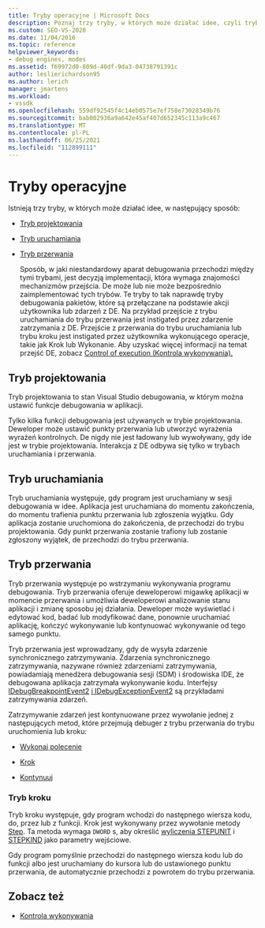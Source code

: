```yaml
---
title: Tryby operacyjne | Microsoft Docs
description: Poznaj trzy tryby, w których może działać idee, czyli tryb projektowania, tryb uruchamiania i tryb przerwania.
ms.custom: SEO-VS-2020
ms.date: 11/04/2016
ms.topic: reference
helpviewer_keywords:
- debug engines, modes
ms.assetid: f69972d0-809d-40df-9da3-04738791391c
author: leslierichardson95
ms.author: lerich
manager: jmartens
ms.workload:
- vssdk
ms.openlocfilehash: 559df92545f4c14eb0575e7ef758e73028349b76
ms.sourcegitcommit: bab002936a9a642e45af407d652345c113a9c467
ms.translationtype: MT
ms.contentlocale: pl-PL
ms.lasthandoff: 06/25/2021
ms.locfileid: "112899111"
---
```

# <a name="operational-modes"></a>Tryby operacyjne
Istnieją trzy tryby, w których może działać idee, w następujący sposób:

- [Tryb projektowania](#vsconoperationalmodesanchor1)

- [Tryb uruchamiania](#vsconoperationalmodesanchor2)

- [Tryb przerwania](#vsconoperationalmodesanchor3)

  Sposób, w jaki niestandardowy aparat debugowania przechodzi między tymi trybami, jest decyzją implementacji, która wymaga znajomości mechanizmów przejścia. De może lub nie może bezpośrednio zaimplementować tych trybów. Te tryby to tak naprawdę tryby debugowania pakietów, które są przełączane na podstawie akcji użytkownika lub zdarzeń z DE. Na przykład przejście z trybu uruchamiania do trybu przerwania jest instigated przez zdarzenie zatrzymania z DE. Przejście z przerwania do trybu uruchamiania lub trybu kroku jest instigated przez użytkownika wykonującego operacje, takie jak Krok lub Wykonanie. Aby uzyskać więcej informacji na temat przejść DE, zobacz [Control of execution (Kontrola wykonywania).](../../extensibility/debugger/control-of-execution.md)

## <a name="design-mode"></a><a name="vsconoperationalmodesanchor1"></a> Tryb projektowania
 Tryb projektowania to stan Visual Studio debugowania, w którym można ustawić funkcje debugowania w aplikacji.

 Tylko kilka funkcji debugowania jest używanych w trybie projektowania. Deweloper może ustawić punkty przerwania lub utworzyć wyrażenia wyrażeń kontrolnych. De nigdy nie jest ładowany lub wywoływany, gdy ide jest w trybie projektowania. Interakcja z DE odbywa się tylko w trybach uruchamiania i przerwania.

## <a name="run-mode"></a><a name="vsconoperationalmodesanchor2"></a> Tryb uruchamiania
 Tryb uruchamiania występuje, gdy program jest uruchamiany w sesji debugowania w idee. Aplikacja jest uruchamiana do momentu zakończenia, do momentu trafienia punktu przerwania lub zgłoszenia wyjątku. Gdy aplikacja zostanie uruchomiona do zakończenia, de przechodzi do trybu projektowania. Gdy punkt przerwania zostanie trafiony lub zostanie zgłoszony wyjątek, de przechodzi do trybu przerwania.

## <a name="break-mode"></a><a name="vsconoperationalmodesanchor3"></a> Tryb przerwania
 Tryb przerwania występuje po wstrzymaniu wykonywania programu debugowania. Tryb przerwania oferuje deweloperowi migawkę aplikacji w momencie przerwania i umożliwia deweloperowi analizowanie stanu aplikacji i zmianę sposobu jej działania. Deweloper może wyświetlać i edytować kod, badać lub modyfikować dane, ponownie uruchamiać aplikację, kończyć wykonywanie lub kontynuować wykonywanie od tego samego punktu.

 Tryb przerwania jest wprowadzany, gdy de wysyła zdarzenie synchronicznego zatrzymywania. Zdarzenia synchronicznego zatrzymywania, nazywane również zdarzeniami zatrzymywania, powiadamiają menedżera debugowania sesji (SDM) i środowiska IDE, że debugowana aplikacja zatrzymała wykonywanie kodu. Interfejsy [IDebugBreakpointEvent2](../../extensibility/debugger/reference/idebugbreakpointevent2.md) [i IDebugExceptionEvent2](../../extensibility/debugger/reference/idebugexceptionevent2.md) są przykładami zatrzymywania zdarzeń.

 Zatrzymywanie zdarzeń jest kontynuowane przez wywołanie jednej z następujących metod, które przejmują debuger z trybu przerwania do trybu uruchomienia lub kroku:

- [Wykonaj polecenie](../../extensibility/debugger/reference/idebugprocess3-execute.md)

- [Krok](../../extensibility/debugger/reference/idebugprocess3-step.md)

- [Kontynuuj](../../extensibility/debugger/reference/idebugprocess3-continue.md)

### <a name="step-mode"></a><a name="vsconoperationalmodesanchor4"></a> Tryb kroku
 Tryb kroku występuje, gdy program wchodzi do następnego wiersza kodu, do, przez lub z funkcji. Krok jest wykonywany przez wywołanie metody [Step](../../extensibility/debugger/reference/idebugprocess3-step.md). Ta metoda wymaga `DWORD` s, aby określić [wyliczenia STEPUNIT](../../extensibility/debugger/reference/stepunit.md) i [STEPKIND](../../extensibility/debugger/reference/stepkind.md) jako parametry wejściowe.

 Gdy program pomyślnie przechodzi do następnego wiersza kodu lub do funkcji albo jest uruchamiany do kursora lub do ustawionego punktu przerwania, de automatycznie przechodzi z powrotem do trybu przerwania.

## <a name="see-also"></a>Zobacz też
- [Kontrola wykonywania](../../extensibility/debugger/control-of-execution.md)
